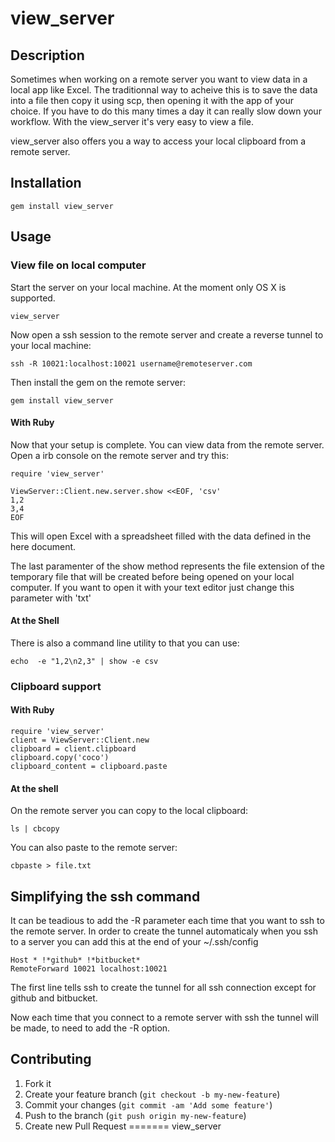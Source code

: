 # view_server

## Description

Sometimes when working on a remote server you want to view data in a local app like Excel. The traditionnal way to acheive this is to save the data into a file then copy it using scp, then opening it with the app of your choice. If you have to do this many times a day it can really slow down your workflow.
With the view\_server it's very easy to view a file.

view\_server also offers you a way to access your local clipboard from a remote server.

## Installation

    gem install view_server

## Usage

### View file on local computer

Start the server on your local machine. At the moment only OS X is supported.

    view_server

Now open a ssh session to the remote server and create a reverse tunnel to your local machine:

    ssh -R 10021:localhost:10021 username@remoteserver.com

Then install the gem on the remote server:

    gem install view_server

#### With Ruby

Now that your setup is complete. You can view data from the remote server. Open a irb console on the remote server and try this:

    require 'view_server'

    ViewServer::Client.new.server.show <<EOF, 'csv'
    1,2
    3,4
    EOF

This will open Excel with a spreadsheet filled with the data defined in the here document.

The last paramenter of the show method represents the file extension of the temporary file that will be created before being opened on your local computer. If you want to open it with your text editor just change this parameter with 'txt'

#### At the Shell

There is also a command line utility to that you can use:

    echo  -e "1,2\n2,3" | show -e csv

### Clipboard support

#### With Ruby

    require 'view_server'
    client = ViewServer::Client.new
    clipboard = client.clipboard
    clipboard.copy('coco')
    clipboard_content = clipboard.paste

#### At the shell

On the remote server you can copy to the local clipboard:

    ls | cbcopy

You can also paste to the remote server:

    cbpaste > file.txt

## Simplifying the ssh command

It can be teadious to add the -R parameter each time that you want to ssh to the remote server.
In order to create the tunnel automaticaly when you ssh to a server you can add this at the end of your ~/.ssh/config

    Host * !*github* !*bitbucket*
    RemoteForward 10021 localhost:10021

The first line tells ssh to create the tunnel for all ssh connection except for github and bitbucket.

Now each time that you connect to a remote server with ssh the tunnel will be made, to need to add the -R option.

## Contributing

1. Fork it
2. Create your feature branch (`git checkout -b my-new-feature`)
3. Commit your changes (`git commit -am 'Add some feature'`)
4. Push to the branch (`git push origin my-new-feature`)
5. Create new Pull Request
=======
view\_server
